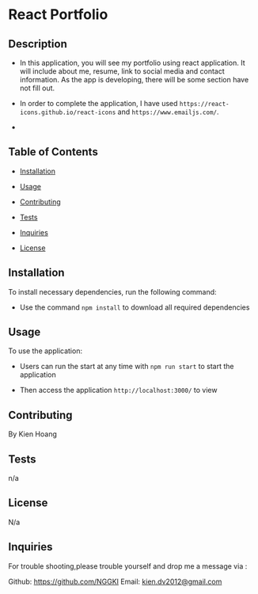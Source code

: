 # React Portfolio

## Description

- In this application, you will see my portfolio using react application. It will include about me, resume, link to social media and contact information. As the app is developing, there will be some section have not fill out.

- In order to complete the application, I have used `https://react-icons.github.io/react-icons` and `https://www.emailjs.com/`.

- 

  ## Table of Contents

* [Installation](#installation)

* [Usage](#usage)

* [Contributing](#contributing)

* [Tests](#tests)

* [Inquiries](#Inquiries)

* [License](#License)

## Installation

To install necessary dependencies, run the following command:

- Use the command `npm install` to download all required dependencies

## Usage

To use the application:

- Users can run the start at any time with `npm run start` to start the application

- Then access the application `http://localhost:3000/` to view

## Contributing

By Kien Hoang

## Tests

n/a

## License

N/a

## Inquiries

For trouble shooting,please trouble yourself and drop me a message via :

Github: https://github.com/NGGKI
Email: kien.dv2012@gmail.com

